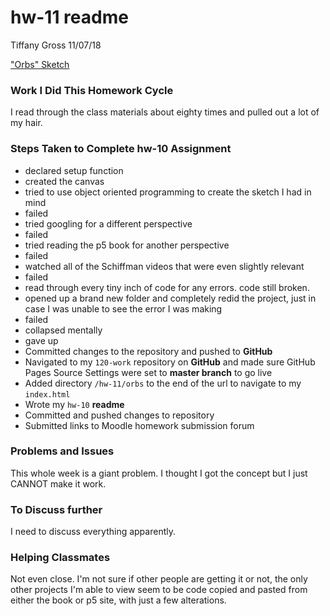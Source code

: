 # hw-11 readme
Tiffany Gross
11/07/18

["Orbs" Sketch](https://jolenetiffanyg.github.io/course-work/hw-10/orbs/)

### Work I Did This Homework Cycle
  I read through the class materials about eighty times and pulled out a lot of my hair.

### Steps Taken to Complete **hw-10** Assignment

- declared setup function
- created the canvas
- tried to use object oriented programming to create the sketch I had in mind
- failed
- tried googling for a different perspective
- failed
- tried reading the p5 book for another perspective
- failed
- watched all of the Schiffman videos that were even slightly relevant
- failed
- read through every tiny inch of code for any errors.  code still broken.
- opened up a brand new folder and completely redid the project, just in case I was unable to see the error I was making
- failed
- collapsed mentally
- gave up
- Committed changes to the repository and pushed to **GitHub**
- Navigated to my `120-work` repository on **GitHub** and made sure GitHub Pages Source Settings were set to **master branch** to go live
- Added directory `/hw-11/orbs` to the end of the url to navigate to my `index.html`
- Wrote my `hw-10` **readme**
- Committed and pushed changes to repository
- Submitted links to Moodle homework submission forum

### Problems and Issues

This whole week is a giant problem.  I thought I got the concept but I just CANNOT make it work.

### To Discuss further

I need to discuss everything apparently.

### Helping Classmates

Not even close.  I'm not sure if other people are getting it or not, the only other projects I'm able to view seem to be code copied and pasted from either the book or p5 site, with just a few alterations.  
